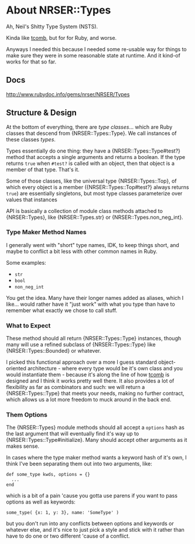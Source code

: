 About NRSER::Types
========================================================================

Ah, Neil's Shitty Type System (NSTS).

Kinda like [tcomb][], but for for Ruby, and worse.

Anyways I needed this because I needed some re-usable way for things to make sure they were in some reasonable state at runtime. And it kind-of works for that so far.

[tcomb]: https://github.com/gcanti/tcomb


Docs
------------------------------------------------------------------------

<http://www.rubydoc.info/gems/nrser/NRSER/Types>


Structure & Design
------------------------------------------------------------------------

At the bottom of everything, there are *type classes*... which are Ruby classes
that descend from {NRSER::Types::Type}. We call instances of these classes
*types*.

Types essentially do one thing: they have a {NRSER::Types::Type#test?} method
that accepts a single arguments and returns a boolean. If the type returns
`true` when `#test?` is called with an object, then that object is a member of
that type. That's it.

Some of those classes, like the universal type {NRSER::Types::Top}, of which
every object is a member ({NRSER::Types::Top#test?} always returns `true`) are
essentially singletons, but most type classes parameterize over values that
instances


API is basically a collection of module class methods attached to
{NRSER::Types}, like {NRSER::Types.str} or {NRSER::Types.non_neg_int}.


### Type Maker Method Names

I generally went with "short" type names, IDK, to keep things short, and maybe to conflict a bit less with other common names in Ruby.

Some examples:

-   `str`
-   `bool`
-   `non_neg_int`

You get the idea. Many have their longer names added as aliases, which I like... would rather have it "just work" with what you type than have to remember what exactly we chose to call stuff.


### What to Expect

These method should all return {NRSER::Types::Type} instances, though many will use a refined subclass of {NRSER::Types::Type} like {NRSER::Types::Bounded} or whatever.

I picked this functional approach over a more I guess standard object-oriented architecture - where every type would be it's own class and you would instantiate them - because it's along the line of how [tcomb][] is designed and I think it works pretty well there. It also provides a lot of flexibility as far as combinators and such: we will return a {NRSER::Types::Type} that meets your needs, making no further contract, which allows us a lot more freedom to muck around in the back end.


### Them Options

The {NRSER::Types} module methods should all accept a `options` hash as the last argument that will eventually find it's way up to {NRSER::Types::Type#initialize}. Many should accept other arguments as it makes sense.

In cases where the type maker method wants a keyword hash of it's own, I think I've been separating them out into two arguments, like:

    def some_type kwds, options = {}
      ...
    end

which is a bit of a pain 'cause you gotta use parens if you want to pass options as well as keywords:

    some_type( {x: 1, y: 3}, name: 'SomeType' )

but you don't run into any conflicts between options and keywords or whatever else, and it's nice to just pick a style and stick with it rather than have to do one or two different 'cause of a conflict.


